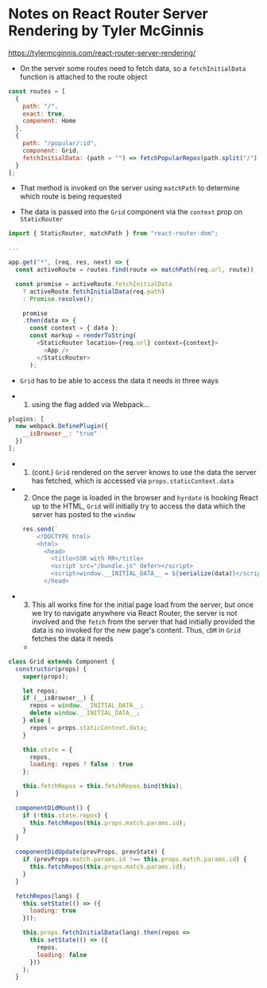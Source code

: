 # Notes on React Router Server Rendering by Tyler McGinnis

https://tylermcginnis.com/react-router-server-rendering/

- On the server some routes need to fetch data, so a `fetchInitialData` function is attached to the route object

```js
const routes = [
  {
    path: "/",
    exact: true,
    component: Home
  },
  {
    path: "/popular/:id",
    component: Grid,
    fetchInitialData: (path = "") => fetchPopularRepos(path.split("/").pop())
  }
];
```

- That method is invoked on the server using `matchPath` to determine which route is being requested

- The data is passed into the `Grid` component via the `context` prop on `StaticRouter`

```js
import { StaticRouter, matchPath } from "react-router-dom";

...

app.get("*", (req, res, next) => {
  const activeRoute = routes.find(route => matchPath(req.url, route)) || {};

  const promise = activeRoute.fetchInitialData
    ? activeRoute.fetchInitialData(req.path)
    : Promise.resolve();

    promise
    .then(data => {
      const context = { data };
      const markup = renderToString(
        <StaticRouter location={req.url} context={context}>
          <App />
        </StaticRouter>
      );
```

- `Grid` has to be able to access the data it needs in three ways

- 1. using the flag added via Webpack...

```js
plugins: [
  new webpack.DefinePlugin({
    __isBrowser__: "true"
  })
];
```

- 1. (cont.) `Grid` rendered on the server knows to use the data the server has fetched, which is accessed via `props.staticContext.data`

- 2. Once the page is loaded in the browser and `hyrdate` is hooking React up to the HTML, `Grid` will initially try to access the data which the server has posted to the `window`

```js
    res.send(`
        <!DOCTYPE html>
        <html>
          <head>
            <title>SSR with RR</title>
            <script src="/bundle.js" defer></script>
            <script>window.__INITIAL_DATA__ = ${serialize(data)}</script>
          </head>
```

- 3. This all works fine for the initial page load from the server, but once we try to navigate anywhere via React Router, the server is not involved and the `fetch` from the server that had initially provided the data is no invoked for the new page's content. Thus, `cDM` in `Grid` fetches the data it needs

  -

```js
class Grid extends Component {
  constructor(props) {
    super(props);

    let repos;
    if (__isBrowser__) {
      repos = window.__INITIAL_DATA__;
      delete window.__INITIAL_DATA__;
    } else {
      repos = props.staticContext.data;
    }

    this.state = {
      repos,
      loading: repos ? false : true
    };

    this.fetchRepos = this.fetchRepos.bind(this);
  }

  componentDidMount() {
    if (!this.state.repos) {
      this.fetchRepos(this.props.match.params.id);
    }
  }

  componentDidUpdate(prevProps, prevState) {
    if (prevProps.match.params.id !== this.props.match.params.id) {
      this.fetchRepos(this.props.match.params.id);
    }
  }

  fetchRepos(lang) {
    this.setState(() => ({
      loading: true
    }));

    this.props.fetchInitialData(lang).then(repos =>
      this.setState(() => ({
        repos,
        loading: false
      }))
    );
  }
```
